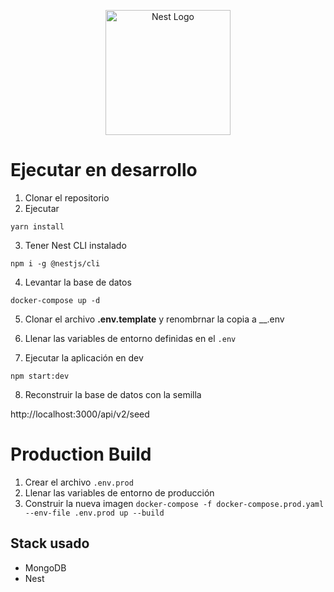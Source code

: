 <p align="center">
  <a href="http://nestjs.com/" target="blank"><img src="https://nestjs.com/img/logo-small.svg" width="200" alt="Nest Logo" /></a>
</p>

# Ejecutar en desarrollo

1. Clonar el repositorio
2. Ejecutar
```
yarn install
```
3. Tener Nest CLI instalado
```
npm i -g @nestjs/cli
```

4. Levantar la base de datos
```
docker-compose up -d
```

5. Clonar el archivo __.env.template__ y renombrnar la copia a __.env

6. Llenar las variables de entorno definidas en el ```.env``` 

7. Ejecutar la aplicación en dev

```
npm start:dev
```


8. Reconstruir la base de datos con la semilla

http://localhost:3000/api/v2/seed

# Production Build
1. Crear el archivo ```.env.prod```
2. Llenar las variables de entorno de producción 
3. Construir la nueva imagen 
```docker-compose -f docker-compose.prod.yaml --env-file .env.prod up --build```



## Stack usado
* MongoDB
* Nest